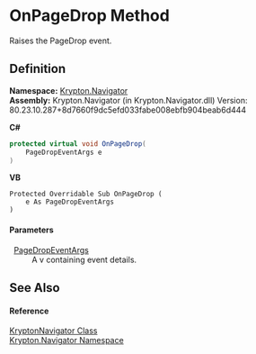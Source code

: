 # OnPageDrop Method


Raises the PageDrop event.



## Definition
**Namespace:** <a href="a21ac074-d119-3dc6-bd1c-d3a12c0128bc.md">Krypton.Navigator</a>  
**Assembly:** Krypton.Navigator (in Krypton.Navigator.dll) Version: 80.23.10.287+8d7660f9dc5efd033fabe008ebfb904beab6d444

**C#**
``` C#
protected virtual void OnPageDrop(
	PageDropEventArgs e
)
```
**VB**
``` VB
Protected Overridable Sub OnPageDrop ( 
	e As PageDropEventArgs
)
```



#### Parameters
<dl><dt>  <a href="85bfbc0c-7701-b800-f13c-920853a93066.md">PageDropEventArgs</a></dt><dd>A v containing event details.</dd></dl>

## See Also


#### Reference
<a href="5b32a15b-85d7-1db8-3c10-e43632f905eb.md">KryptonNavigator Class</a>  
<a href="a21ac074-d119-3dc6-bd1c-d3a12c0128bc.md">Krypton.Navigator Namespace</a>  

